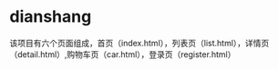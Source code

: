 # dianshang
该项目有六个页面组成，首页（index.html），列表页（list.html），详情页（detail.html）,购物车页（car.html），登录页（register.html）
